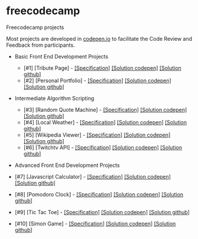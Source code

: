# freecodecamp
Freecodecamp projects

Most projects are developed in [codepen.io](http://codepen.io/airtonbjunior/) to facilitate the Code Review and Feedback from participants.

* Basic Front End Development Projects

  * [#1] [Tribute Page] - [[Specification]](https://www.freecodecamp.com/challenges/build-a-tribute-page) [[Solution codepen]](http://codepen.io/airtonbjunior/full/NAQPJZ/) [[Solution github]](https://airtonbjunior.github.io/freecodecamp/projects/frontEnd/basic/tributePage/)
  * [#2] [Personal Portfolio] - [[Specification]](https://www.freecodecamp.com/challenges/build-a-personal-portfolio-webpage) [[Solution codepen]](http://codepen.io/airtonbjunior/full/pbrgAq/) [[Solution github]](https://airtonbjunior.github.io/freecodecamp/projects/frontEnd/basic/portfolio/)
* Intermediate Algorithm Scripting
  * [#3] [Random Quote Machine] - [[Specification]](https://www.freecodecamp.com/challenges/build-a-random-quote-machine) [[Solution codepen]](http://codepen.io/airtonbjunior/full/jrEjPR/) [[Solution github]](https://airtonbjunior.github.io/freecodecamp/projects/frontEnd/intermediate/quoteMachine/)
  * [#4] [Local Weather] - [[Specification]](https://www.freecodecamp.com/challenges/show-the-local-weather) [[Solution codepen]](http://codepen.io/airtonbjunior/full/yaYkZo/) [[Solution github]](https://airtonbjunior.github.io/freecodecamp/projects/frontEnd/intermediate/localWeather/)
  * [#5] [Wikipedia Viewer] - [[Specification]](https://www.freecodecamp.com/challenges/build-a-wikipedia-viewer) [[Solution codepen]](http://codepen.io/airtonbjunior/full/QKyBXY/) [[Solution github]](https://airtonbjunior.github.io/freecodecamp/projects/frontEnd/intermediate/wikipediaViewer/)
  * [#6] [Twitchtv API] - [[Specification]](https://www.freecodecamp.com/challenges/use-the-twitchtv-json-api) [[Solution codepen]](http://codepen.io/airtonbjunior/full/YGqVqR/) [[Solution github]](https://airtonbjunior.github.io/freecodecamp/projects/frontEnd/intermediate/twitchtvApi/)

* Advanced Front End Development Projects
 * [#7] [Javascript Calculator] - [[Specification]](https://www.freecodecamp.com/challenges/build-a-javascript-calculator) [[Solution codepen]](http://codepen.io/airtonbjunior/full/mOrVQg/) [[Solution github]](https://airtonbjunior.github.io/freecodecamp/projects/frontEnd/advanced/javascriptCalculator/)
 * [#8] [Pomodoro Clock] - [[Specification]](https://www.freecodecamp.com/challenges/build-a-pomodoro-clock) [[Solution codepen]](http://codepen.io/airtonbjunior/full/pNOOQL/) [[Solution github]](https://airtonbjunior.github.io/freecodecamp/projects/frontEnd/advanced/pomodoroClock/)
  * [#9] [Tic Tac Toe] - [[Specification]](https://www.freecodecamp.com/challenges/build-a-tic-tac-toe-game) [[Solution codepen]](http://codepen.io/airtonbjunior/full/PWojOB/) [[Solution github]](https://airtonbjunior.github.io/freecodecamp/projects/frontEnd/advanced/ticTacToe/)
  * [#10] [Simon Game] - [[Specification]](https://www.freecodecamp.com/challenges/build-a-simon-game) [[Solution codepen]](http://codepen.io/airtonbjunior/) [[Solution github]](https://airtonbjunior.github.io/freecodecamp/projects/frontEnd/advanced/simonGame/)
